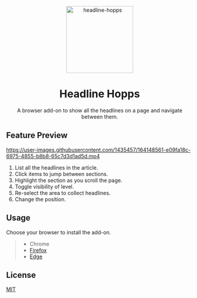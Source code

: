 <div align="center">
	<img src="https://user-images.githubusercontent.com/1435457/164151055-7e5d3431-ae33-4dd9-9855-c062203435b1.png" alt="headline-hopps" width="180" height="180" />
	<h1>Headline Hopps</h1>
	<p>A browser add-on to show all the headlines on a page and navigate between them.</p>
</div>

## Feature Preview
https://user-images.githubusercontent.com/1435457/164148561-e09fa18c-6975-4855-b8b8-65c7d3d1ad5d.mp4

1. List all the headlines in the article.
2. Click items to jump between sections.
3. Highlight the section as you scroll the page.
4. Toggle visibility of level.
5. Re-select the area to collect headlines.
6. Change the position.

## Usage
Choose your browser to install the add-on.
> - Chrome
> - [Firefox](https://addons.mozilla.org/en-US/firefox/addon/headline-hopps/)
> - [Edge](https://microsoftedge.microsoft.com/addons/detail/headline-hopps/oogdopchcgbbibdlojaaffjmghailbbg)

## License
[MIT](LICENSE)
